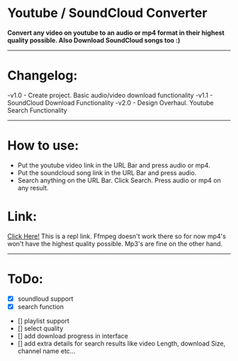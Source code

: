 # Youtube / SoundCloud Converter

**Convert any video on youtube to an audio or mp4 format in their highest quality possible. Also Download SoundCloud songs too :)**

---
# Changelog:
-v1.0 - Create project. Basic audio/video download functionality
-v1.1 - SoundCloud Download Functionality
-v2.0 - Design Overhaul. Youtube Search Functionality 

---

# How to use:
- Put the youtube video link in the URL Bar and press audio or mp4.
- Put the soundcloud song link in the URL Bar and press audio.
- Search anything on the URL Bar. Click Search. Press audio or mp4 on any result.

# Link:
[Click Here!](https://ytdl.deniscerri.repl.co/)
This is a repl link. Ffmpeg doesn't work there so for now mp4's won't have the highest quality possible. Mp3's are fine on the other hand.

---
# ToDo:
- [x] soundloud support
- [x] search function
- [] playlist support
- [] select quality
- [] add download progress in interface
- [] add extra details for search results like video Length, download Size, channel name etc...


